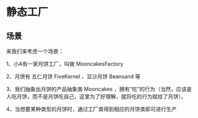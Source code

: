 # 静态工厂
## 场景
来我们来考虑一个场景：

1、小A有一家月饼工厂，叫做 MooncakesFactory

2、月饼有 五仁月饼 FiveKernel 、豆沙月饼 Beansand 等

3、我们抽象出月饼的产品抽象类 Mooncakes ，拥有“吃”的行为（当然，应该是人吃月饼，而不是月饼吃自己，这里为了好理解，就将吃的行为赋给了月饼）。

4、当想要某种类型的月饼时，通过工厂类得到相应的月饼类即可进行生产
